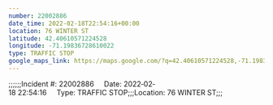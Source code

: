 ```yaml
---
number: 22002886
date_time: 2022-02-18T22:54:16+00:00
location: 76 WINTER ST
latitude: 42.40610571224528
longitude: -71.19836728610022
type: TRAFFIC STOP
google_maps_link: https://maps.google.com/?q=42.40610571224528,-71.19836728610022
---
```


;;;;;;Incident #: 22002886     Date: 2022‐02‐18 22:54:16     Type: TRAFFIC STOP;;;Location: 76 WINTER ST;;;
